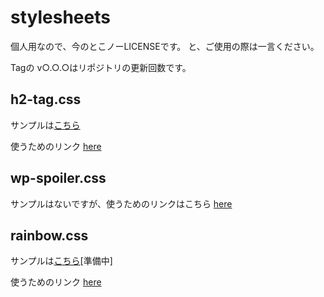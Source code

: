 # stylesheets
個人用なので、今のとこノーLICENSEです。
と、ご使用の際は一言ください。

Tagの v○.○.○はリポジトリの更新回数です。

## h2-tag.css
サンプルは[こちら](https://firesepichub-14.github.io/stylesheets/sample_pages/sample-1.html)

使うためのリンク
[here](https://raw.githubusercontent.com/FireSepicHub-14/stylesheets/main/css/h2-tag.css)

## wp-spoiler.css
サンプルはないですが、使うためのリンクはこちら
[here](https://raw.githubusercontent.com/FireSepicHub-14/stylesheets/main/css/wp-spoiler.css)


## rainbow.css
サンプルは[こちら](#)[準備中]

使うためのリンク
[here](https://raw.githubusercontent.com/FireSepicHub-14/stylesheets/main/css/rainbow.css)